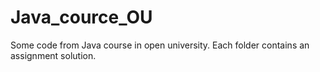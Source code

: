 # Java_cource_OU
 Some  code from Java course in open university.
 Each folder contains an assignment solution.
